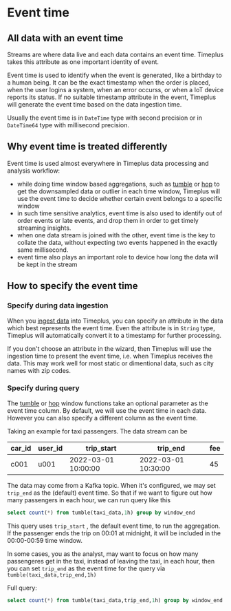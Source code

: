 # Event time

## All data with an event time

Streams are where data live and each data contains an event time. Timeplus takes this attribute as one important identity of event.

Event time is used to identify when the event is generated, like a birthday to a human being.  It can be the exact timestamp when the order is placed, when the user logins a system, when an error occurss, or when a IoT device reports its status. If no suitable timestamp attribute in the event, Timeplus will generate the event time based on the data ingestion time.

Usually the event time is in `DateTime` type with second precision or in `DateTime64` type with millisecond precision. 

## Why event time is treated differently

Event time is used almost everywhere in Timeplus data processing and analysis workflow:

* while doing time window based aggregations, such as [tumble](functions#tumble) or [hop](functions#hop) to get the downsampled data or outlier in each time window, Timeplus will use the event time to decide whether certain event belongs to a specific window
* in such time sensitive analytics, event time is also used to identify out of order events or late events, and drop them in order to get timely streaming insights.
* when one data stream is joined with the other, event time is the key to collate the data, without expecting two events happened in the exactly same millisecond.
* event time also plays an important role to device how long the data will be kept in the stream

## How to specify the event time

### Specify during data ingestion

When you [ingest data](ingestion) into Timeplus, you can specify an attribute in the data which best represents the event time. Even the attribute is in `String` type, Timeplus will automatically convert it to a timestamp for further processing.

If you don't choose an attribute in the wizard, then Timeplus will use the ingestion time to present the event time, i.e. when Timeplus receives the data. This may work well for most static or dimentional data, such as city names with zip codes.

### Specify during query

The [tumble](functions#tumble) or [hop](functions#hop) window functions take an optional parameter as the event time column. By default, we will use the event time in each data. However you can also specify a different column as the event time.

Taking an example for taxi passengers. The data stream can be

| car_id | user_id | trip_start          | trip_end            | fee  |
| ------ | ------- | ------------------- | ------------------- | ---- |
| c001   | u001    | 2022-03-01 10:00:00 | 2022-03-01 10:30:00 | 45   |

The data may come from a Kafka topic. When it's configured, we may set `trip_end` as the (default) event time. So that if we want to figure out how many passengers in each hour, we can run query like this

```sql
select count(*) from tumble(taxi_data,1h) group by window_end
```

This query uses `trip_start` , the default event time, to run the aggregation. If the passenger ends the trip on 00:01 at midnight, it will be included in the 00:00-00:59 time window.

In some cases, you as the analyst, may want to focus on how many passengeres get in the taxi, instead of leaving the taxi, in each hour, then you can set `trip_end` as the event time for the query via `tumble(taxi_data,trip_end,1h)` 

Full query:

```sql
select count(*) from tumble(taxi_data,trip_end,1h) group by window_end
```

